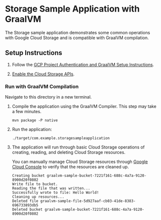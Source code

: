 # Storage Sample Application with GraalVM

The Storage sample application demonstrates some common operations with Google Cloud Storage and is compatible with GraalVM compilation.

## Setup Instructions

1. Follow the [GCP Project Authentication and GraalVM Setup Instructions](../../README.md).

2. [Enable the Cloud Storage APIs](https://console.cloud.google.com/apis/api/storage.googleapis.com).

### Run with GraalVM Compilation

Navigate to this directory in a new terminal.

1. Compile the application using the GraalVM Compiler. This step may take a few minutes.

    ```
    mvn package -P native
    ```
    
2. Run the application:

    ```
    ./target/com.example.storagesampleapplication
    ```

3. The application will run through basic Cloud Storage operations of creating, reading, and deleting Cloud Storage resources.

    You can manually manage Cloud Storage resources through [Google Cloud Console](https://console.cloud.google.com/storage) to verify that the resources are cleaned up.

    ```
    Creating bucket graalvm-sample-bucket-7221f161-688c-4a7a-9120-8900d20f0802
    Write file to bucket.
    Reading the file that was written...
    Successfully wrote to file: Hello World!
    Cleaning up resources...
    Deleted file graalvm-sample-file-5d927aaf-cb03-41de-8383-696733893db5
    Deleted bucket graalvm-sample-bucket-7221f161-688c-4a7a-9120-8900d20f0802
   ```
